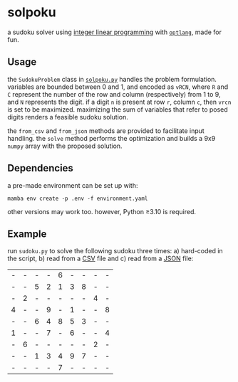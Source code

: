 # solpoku

a sudoku solver using [integer linear programming](https://en.wikipedia.org/wiki/Linear_programming#Integer_unknowns) with [`optlang`](http://optlang.readthedocs.org), made for fun.

## Usage

the `SudokuProblem` class in [`solpoku.py`](/solpoku.py) handles the problem formulation. variables are bounded between 0 and 1, and encoded as `vRCN`, where `R` and `C` represent the number of the row and column (respectively) from 1 to 9, and `N` represents the digit. if a digit `n` is present at row `r`, column `c`, then `vrcn` is set to be maximized. maximizing the sum of variables that refer to posed digits renders a feasible sudoku solution.

the `from_csv` and `from_json` methods are provided to facilitate input handling. the `solve` method performs the optimization and builds a 9x9 `numpy` array with the proposed solution.

## Dependencies

a pre-made environment can be set up with:

```shell
mamba env create -p .env -f environment.yaml
```

other versions may work too. however, Python ≥3.10 is required.

## Example

run `sudoku.py` to solve the following sudoku three times:
a) hard-coded in the script, b) read from a [CSV](/test/sudoku.csv) file and
c) read from a [JSON](/test/sudoku.json) file:

| | | | | | | | | |
|-|-|-|-|-|-|-|-|-|
|-|-|-|-|6|-|-|-|-|
|-|-|5|2|1|3|8|-|-|
|-|2|-|-|-|-|-|4|-|
|4|-|-|9|-|1|-|-|8|
|-|-|6|4|8|5|3|-|-|
|1|-|-|7|-|6|-|-|4|
|-|6|-|-|-|-|-|2|-|
|-|-|1|3|4|9|7|-|-|
|-|-|-|-|7|-|-|-|-|
